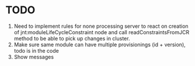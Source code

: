 # TODO

1) Need to implement rules for none processing server to react on creation of jnt:moduleLifeCycleConstraint node and call readConstraintsFromJCR method to be able to pick up changes in cluster.
2) Make sure same module can have multiple provisionings (id + version), todo is in the code
3) Show messages
